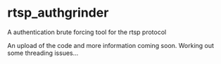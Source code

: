 rtsp_authgrinder
=================

A authentication brute forcing tool for the rtsp protocol

An upload of the code and more information coming soon. Working out some threading issues...

